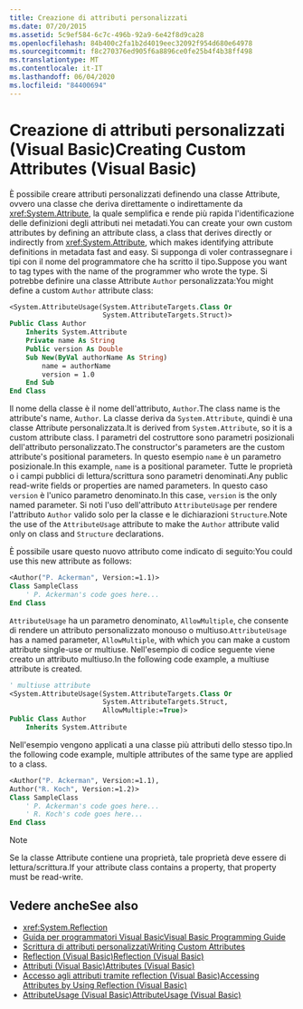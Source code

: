 ```yaml
---
title: Creazione di attributi personalizzati
ms.date: 07/20/2015
ms.assetid: 5c9ef584-6c7c-496b-92a9-6e42f8d9ca28
ms.openlocfilehash: 84b400c2fa1b2d4019eec32092f954d680e64978
ms.sourcegitcommit: f8c270376ed905f6a8896ce0fe25b4f4b38ff498
ms.translationtype: MT
ms.contentlocale: it-IT
ms.lasthandoff: 06/04/2020
ms.locfileid: "84400694"
---
```

# <a name="creating-custom-attributes-visual-basic"></a><span data-ttu-id="9e49e-102">Creazione di attributi personalizzati (Visual Basic)</span><span class="sxs-lookup"><span data-stu-id="9e49e-102">Creating Custom Attributes (Visual Basic)</span></span>

<span data-ttu-id="9e49e-103">È possibile creare attributi personalizzati definendo una classe Attribute, ovvero una classe che deriva direttamente o indirettamente da <xref:System.Attribute>, la quale semplifica e rende più rapida l'identificazione delle definizioni degli attributi nei metadati.</span><span class="sxs-lookup"><span data-stu-id="9e49e-103">You can create your own custom attributes by defining an attribute class, a class that derives directly or indirectly from <xref:System.Attribute>, which makes identifying attribute definitions in metadata fast and easy.</span></span> <span data-ttu-id="9e49e-104">Si supponga di voler contrassegnare i tipi con il nome del programmatore che ha scritto il tipo.</span><span class="sxs-lookup"><span data-stu-id="9e49e-104">Suppose you want to tag types with the name of the programmer who wrote the type.</span></span> <span data-ttu-id="9e49e-105">Si potrebbe definire una classe Attribute `Author` personalizzata:</span><span class="sxs-lookup"><span data-stu-id="9e49e-105">You might define a custom `Author` attribute class:</span></span>

```vb
<System.AttributeUsage(System.AttributeTargets.Class Or
                       System.AttributeTargets.Struct)>
Public Class Author
    Inherits System.Attribute
    Private name As String
    Public version As Double
    Sub New(ByVal authorName As String)
        name = authorName
        version = 1.0
    End Sub
End Class
```

<span data-ttu-id="9e49e-106">Il nome della classe è il nome dell'attributo, `Author`.</span><span class="sxs-lookup"><span data-stu-id="9e49e-106">The class name is the attribute's name, `Author`.</span></span> <span data-ttu-id="9e49e-107">La classe deriva da `System.Attribute`, quindi è una classe Attribute personalizzata.</span><span class="sxs-lookup"><span data-stu-id="9e49e-107">It is derived from `System.Attribute`, so it is a custom attribute class.</span></span> <span data-ttu-id="9e49e-108">I parametri del costruttore sono parametri posizionali dell'attributo personalizzato.</span><span class="sxs-lookup"><span data-stu-id="9e49e-108">The constructor's parameters are the custom attribute's positional parameters.</span></span> <span data-ttu-id="9e49e-109">In questo esempio `name` è un parametro posizionale.</span><span class="sxs-lookup"><span data-stu-id="9e49e-109">In this example, `name` is a positional parameter.</span></span> <span data-ttu-id="9e49e-110">Tutte le proprietà o i campi pubblici di lettura/scrittura sono parametri denominati.</span><span class="sxs-lookup"><span data-stu-id="9e49e-110">Any public read-write fields or properties are named parameters.</span></span> <span data-ttu-id="9e49e-111">In questo caso `version` è l'unico parametro denominato.</span><span class="sxs-lookup"><span data-stu-id="9e49e-111">In this case, `version` is the only named parameter.</span></span> <span data-ttu-id="9e49e-112">Si noti l'uso dell'attributo `AttributeUsage` per rendere l'attributo `Author` valido solo per la classe e le dichiarazioni `Structure`.</span><span class="sxs-lookup"><span data-stu-id="9e49e-112">Note the use of the `AttributeUsage` attribute to make the `Author` attribute valid only on class and `Structure` declarations.</span></span>

<span data-ttu-id="9e49e-113">È possibile usare questo nuovo attributo come indicato di seguito:</span><span class="sxs-lookup"><span data-stu-id="9e49e-113">You could use this new attribute as follows:</span></span>

```vb
<Author("P. Ackerman", Version:=1.1)>
Class SampleClass
    ' P. Ackerman's code goes here...
End Class
```

<span data-ttu-id="9e49e-114">`AttributeUsage` ha un parametro denominato, `AllowMultiple`, che consente di rendere un attributo personalizzato monouso o multiuso.</span><span class="sxs-lookup"><span data-stu-id="9e49e-114">`AttributeUsage` has a named parameter, `AllowMultiple`, with which you can make a custom attribute single-use or multiuse.</span></span> <span data-ttu-id="9e49e-115">Nell'esempio di codice seguente viene creato un attributo multiuso.</span><span class="sxs-lookup"><span data-stu-id="9e49e-115">In the following code example, a multiuse attribute is created.</span></span>

```vb
' multiuse attribute
<System.AttributeUsage(System.AttributeTargets.Class Or
                       System.AttributeTargets.Struct,
                       AllowMultiple:=True)>
Public Class Author
    Inherits System.Attribute
```

<span data-ttu-id="9e49e-116">Nell'esempio vengono applicati a una classe più attributi dello stesso tipo.</span><span class="sxs-lookup"><span data-stu-id="9e49e-116">In the following code example, multiple attributes of the same type are applied to a class.</span></span>

```vb
<Author("P. Ackerman", Version:=1.1),
Author("R. Koch", Version:=1.2)>
Class SampleClass
    ' P. Ackerman's code goes here...
    ' R. Koch's code goes here...
End Class
```

> [!NOTE]
> <span data-ttu-id="9e49e-117">Se la classe Attribute contiene una proprietà, tale proprietà deve essere di lettura/scrittura.</span><span class="sxs-lookup"><span data-stu-id="9e49e-117">If your attribute class contains a property, that property must be read-write.</span></span>

## <a name="see-also"></a><span data-ttu-id="9e49e-118">Vedere anche</span><span class="sxs-lookup"><span data-stu-id="9e49e-118">See also</span></span>

- <xref:System.Reflection>
- [<span data-ttu-id="9e49e-119">Guida per programmatori Visual Basic</span><span class="sxs-lookup"><span data-stu-id="9e49e-119">Visual Basic Programming Guide</span></span>](../../index.md)
- [<span data-ttu-id="9e49e-120">Scrittura di attributi personalizzati</span><span class="sxs-lookup"><span data-stu-id="9e49e-120">Writing Custom Attributes</span></span>](../../../../standard/attributes/writing-custom-attributes.md)
- [<span data-ttu-id="9e49e-121">Reflection (Visual Basic)</span><span class="sxs-lookup"><span data-stu-id="9e49e-121">Reflection (Visual Basic)</span></span>](../reflection.md)
- [<span data-ttu-id="9e49e-122">Attributi (Visual Basic)</span><span class="sxs-lookup"><span data-stu-id="9e49e-122">Attributes (Visual Basic)</span></span>](../../../language-reference/attributes.md)
- [<span data-ttu-id="9e49e-123">Accesso agli attributi tramite reflection (Visual Basic)</span><span class="sxs-lookup"><span data-stu-id="9e49e-123">Accessing Attributes by Using Reflection (Visual Basic)</span></span>](accessing-attributes-by-using-reflection.md)
- [<span data-ttu-id="9e49e-124">AttributeUsage (Visual Basic)</span><span class="sxs-lookup"><span data-stu-id="9e49e-124">AttributeUsage (Visual Basic)</span></span>](attributeusage.md)
